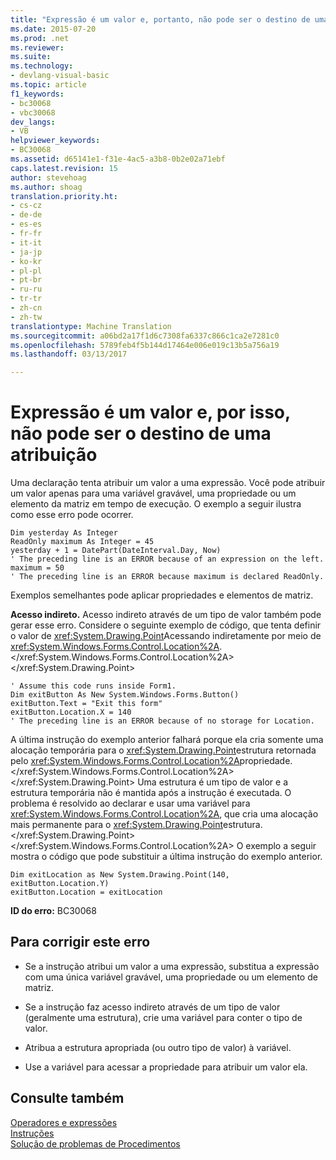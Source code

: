```yaml
---
title: "Expressão é um valor e, portanto, não pode ser o destino de uma atribuição | Documentos do Microsoft"
ms.date: 2015-07-20
ms.prod: .net
ms.reviewer: 
ms.suite: 
ms.technology:
- devlang-visual-basic
ms.topic: article
f1_keywords:
- bc30068
- vbc30068
dev_langs:
- VB
helpviewer_keywords:
- BC30068
ms.assetid: d65141e1-f31e-4ac5-a3b8-0b2e02a71ebf
caps.latest.revision: 15
author: stevehoag
ms.author: shoag
translation.priority.ht:
- cs-cz
- de-de
- es-es
- fr-fr
- it-it
- ja-jp
- ko-kr
- pl-pl
- pt-br
- ru-ru
- tr-tr
- zh-cn
- zh-tw
translationtype: Machine Translation
ms.sourcegitcommit: a06bd2a17f1d6c7308fa6337c866c1ca2e7281c0
ms.openlocfilehash: 5789feb4f5b144d17464e006e019c13b5a756a19
ms.lasthandoff: 03/13/2017

---
```

# <a name="expression-is-a-value-and-therefore-cannot-be-the-target-of-an-assignment"></a>Expressão é um valor e, por isso, não pode ser o destino de uma atribuição
Uma declaração tenta atribuir um valor a uma expressão. Você pode atribuir um valor apenas para uma variável gravável, uma propriedade ou um elemento da matriz em tempo de execução. O exemplo a seguir ilustra como esse erro pode ocorrer.  
  
```  
Dim yesterday As Integer  
ReadOnly maximum As Integer = 45  
yesterday + 1 = DatePart(DateInterval.Day, Now)  
' The preceding line is an ERROR because of an expression on the left.  
maximum = 50  
' The preceding line is an ERROR because maximum is declared ReadOnly.  
```  
  
 Exemplos semelhantes pode aplicar propriedades e elementos de matriz.  
  
 **Acesso indireto.** Acesso indireto através de um tipo de valor também pode gerar esse erro. Considere o seguinte exemplo de código, que tenta definir o valor de <xref:System.Drawing.Point>Acessando indiretamente por meio de <xref:System.Windows.Forms.Control.Location%2A>.</xref:System.Windows.Forms.Control.Location%2A> </xref:System.Drawing.Point>  
  
```  
' Assume this code runs inside Form1.  
Dim exitButton As New System.Windows.Forms.Button()  
exitButton.Text = "Exit this form"  
exitButton.Location.X = 140  
' The preceding line is an ERROR because of no storage for Location.  
```  
  
 A última instrução do exemplo anterior falhará porque ela cria somente uma alocação temporária para o <xref:System.Drawing.Point>estrutura retornada pelo <xref:System.Windows.Forms.Control.Location%2A>propriedade.</xref:System.Windows.Forms.Control.Location%2A> </xref:System.Drawing.Point> Uma estrutura é um tipo de valor e a estrutura temporária não é mantida após a instrução é executada. O problema é resolvido ao declarar e usar uma variável para <xref:System.Windows.Forms.Control.Location%2A>, que cria uma alocação mais permanente para o <xref:System.Drawing.Point>estrutura.</xref:System.Drawing.Point> </xref:System.Windows.Forms.Control.Location%2A> O exemplo a seguir mostra o código que pode substituir a última instrução do exemplo anterior.  
  
```  
Dim exitLocation as New System.Drawing.Point(140, exitButton.Location.Y)  
exitButton.Location = exitLocation  
```  
  
 **ID do erro:** BC30068  
  
## <a name="to-correct-this-error"></a>Para corrigir este erro  
  
-   Se a instrução atribui um valor a uma expressão, substitua a expressão com uma única variável gravável, uma propriedade ou um elemento de matriz.  
  
-   Se a instrução faz acesso indireto através de um tipo de valor (geralmente uma estrutura), crie uma variável para conter o tipo de valor.  
  
-   Atribua a estrutura apropriada (ou outro tipo de valor) à variável.  
  
-   Use a variável para acessar a propriedade para atribuir um valor ela.  
  
## <a name="see-also"></a>Consulte também  
 [Operadores e expressões](../../../visual-basic/programming-guide/language-features/operators-and-expressions/index.md)   
 [Instruções](../../../visual-basic/programming-guide/language-features/statements.md)   
 [Solução de problemas de Procedimentos](../../../visual-basic/programming-guide/language-features/procedures/troubleshooting-procedures.md)
